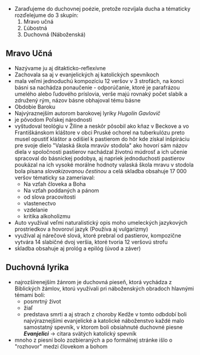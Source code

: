 - Zaraďujeme do duchovnej poézie, pretože rozvíjala ducha a tématicky rozďelejume do 3 skupín:
	1. Mravo učná
	2. Ľúbostná
	3. Duchovná (Náboženská)
## Mravo Učná
- Nazývame ju aj ditakticko-reflexívne 
- Zachovala sa aj v evanjelických aj katolických spevníkoch
- mala veľmi jednoduchú kompozíciu 12 veršov v 3 strofách, na konci básni sa nachádza ponaučenie - odporúčanie, ktoré je parafrázou umelého alebo ľudového príslovia, verše majú rovnaký počet slabík a združený rým, názov básne obhajoval tému básne
- Obdobie Baroku 
- Najvýraznejším autorom barokovej lyriky *Hugolín Gavlovič* 
- je pôvodom Poľskej národnosti
- vyštudoval teológiu v Žiline a neskôr pôsobil ako kňaz v Beckove a vo Františkánskom kláštore v obci Pruské ochorel na tuberkulózu preto musel opustiť kláštor a odišiel k pastierom do hôr kde získal inšpiráciu pre svoje dielo "Valaská škola mravúv stodola" ako hovorí sám názov diela v spoločnosti pastierov nachádzal životnú múdrosť a ich učenie spracoval do básnickej podobya, aj napriek jednoduchosti pastierov poukázal na ich vysoké morálne hodnoty valaská škola mravu v stodola bola písana *slovakizovanou čestinou* a celá skladba obsahuje 17 000 veršov tématicky sa zameriaval: 
	- Na vzťah človeka a Boha
	- Na vzťah poddaných a pánom 
	- od slova pracovitosti 
	- vlastenectvo 
	- vzdelanie 
	- kritika alkoholizmu 
- Auto využíval veľmi naturalistický opis moho umeleckých jazykových prostriedkov a hovoroví jazyk (Používa aj vulgarizmy)
- využíval aj nárečové slová, ktoré prebral od pastierov, kompozične vytvára 14 slabičné dvoj veršia, ktoré tvoria 12 veršovú strofu
- skladba obsahuje aj prológ a epilóg (úvod a záver) 
## Duchovná lyrika 
- najrozšírenejším žánrom je duchovná pieseň, ktorá vychádza z Biblických žámlov, ktorú využívali pri náboženských obradoch hlavnými témami boli:
	- posmrtný život
	- žiaľ
	- predstava smrti a aj strach z choroby 
Kedže v tomto odbdobí boli najvýraznejšími evanjelické a katolické náboženstvo každé malo samostatný spevník, v ktorom boli obsiahnuté duchovné piesne 
***Evanjelici*** -> citara svätých 
katolický spevník
- mnoho z piesní bolo zozbieraných a po formálnej stránke išlo o "rozhovor" medzi človekom a bohom 










